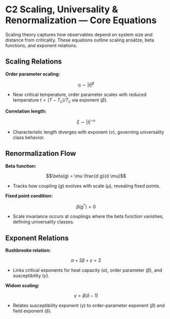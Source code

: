 # C2 Scaling, Universality & Renormalization — Core Equations

Scaling theory captures how observables depend on system size and distance from criticality. These equations outline scaling ansätze, beta functions, and exponent relations.

## Scaling Relations
**Order parameter scaling:**

$$\eta \sim |t|^{\beta}$$

- Near critical temperature, order parameter scales with reduced temperature $t = (T - T_{c})/T_{c}$ via exponent $(\beta)$.

**Correlation length:**

$$\xi \sim |t|^{-\nu}$$

- Characteristic length diverges with exponent $(\nu)$, governing universality class behavior.


## Renormalization Flow
**Beta function:**

$$\beta(g) = \mu \frac{d g}{d \mu}$$

- Tracks how coupling $(g)$ evolves with scale $(\mu)$, revealing fixed points.

**Fixed point condition:**

$$\beta(g^{*}) = 0$$

- Scale invariance occurs at couplings where the beta function vanishes, defining universality classes.


## Exponent Relations
**Rushbrooke relation:**

$$\alpha + 2 \beta + \gamma = 2$$

- Links critical exponents for heat capacity $(\alpha)$, order parameter $(\beta)$, and susceptibility $(\gamma)$.

**Widom scaling:**

$$\gamma = \beta (\delta - 1)$$

- Relates susceptibility exponent $(\gamma)$ to order-parameter exponent $(\beta)$ and field exponent $(\delta)$.
